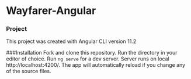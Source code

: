 # Wayfarer-Angular

### Project
This project was created with Angular CLI version 11.2

###Installation
Fork and clone this repository. Run the directory in your editor of choice. 
Run `ng serve` for a dev server. Server runs on local http://localhost:4200/. The app will automatically reload if you change any of the source files.
